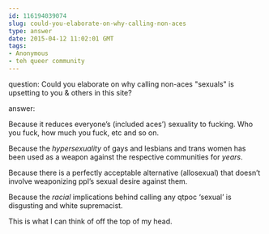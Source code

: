 ```yaml
---
id: 116194039074
slug: could-you-elaborate-on-why-calling-non-aces
type: answer
date: 2015-04-12 11:02:01 GMT
tags:
- Anonymous
- teh queer community
---
```

question: Could you elaborate on why calling non-aces "sexuals" is upsetting to you & others in this site?

answer: <p>Because it reduces everyone’s (included aces’) sexuality to fucking. Who you fuck, how much you fuck, etc and so on.</p><p>Because the _hypersexuality_ of gays and lesbians and trans women has been used as a weapon against the respective communities for _years_.</p><p>Because there is a perfectly acceptable alternative (allosexual) that doesn’t involve weaponizing ppl’s sexual desire against them.</p><p>Because the _racial_ implications behind calling any qtpoc ‘sexual’ is disgusting and white supremacist. </p><p>This is what I can think of off the top of my head.</p>